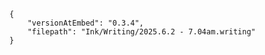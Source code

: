 
```handwritten-ink
{
	"versionAtEmbed": "0.3.4",
	"filepath": "Ink/Writing/2025.6.2 - 7.04am.writing"
}
```
